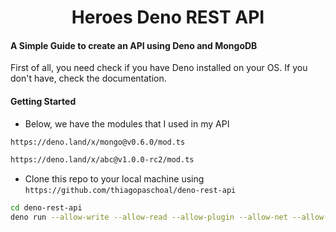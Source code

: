 <div align="center">
  <h1>Heroes Deno REST API</h1>
</div>

#### A Simple Guide to create an API using Deno and MongoDB

First of all, you need check if you have Deno installed on your OS. If you don't have, check the documentation.

#### Getting Started

- Below, we have the modules that I used in my API

```bash
https://deno.land/x/mongo@v0.6.0/mod.ts
```

```bash
https://deno.land/x/abc@v1.0.0-rc2/mod.ts
```

- Clone this repo to your local machine using `https://github.com/thiagopaschoal/deno-rest-api`

```bash
cd deno-rest-api
deno run --allow-write --allow-read --allow-plugin --allow-net --allow-env --unstable app.ts
```
